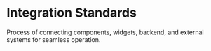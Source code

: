 # Integration Standards

Process of connecting components, widgets, backend, and external systems for seamless operation.
